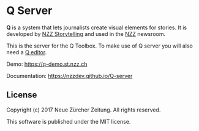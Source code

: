 # Q Server

__Q__ is a system that lets journalists create visual elements for stories. It is developed by [NZZ Storytelling](https://www.nzz.ch/storytelling) and used in the [NZZ](https://www.nzz.ch) newsroom.

This is the server for the Q Toolbox. To make use of Q server you will also need a [Q editor](https://github.com/nzzdev/Q-editor/).

Demo: https://q-demo.st.nzz.ch

Documentation: https://nzzdev.github.io/Q-server

## License
Copyright (c) 2017 Neue Zürcher Zeitung. All rights reserved.

This software is published under the MIT license.
